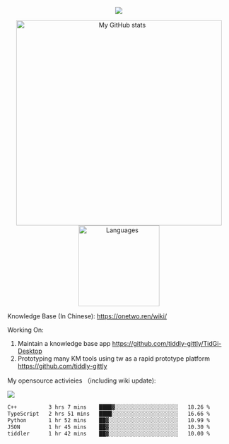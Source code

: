 <a href="https://github.com/linonetwo">
    <p align="center">
        <img src="https://github-profile-trophy.vercel.app/?username=linonetwo&column=7&theme=onedark"/>
    </p>
</a>
<a align="center" href="https://github.com/linonetwo">
  <p align="center">
    <img src="https://github-readme-stats.vercel.app/api?username=linonetwo&show_icons=true&count_private=true" alt="My GitHub stats" width="465"/>
    <img src="https://github-readme-stats.vercel.app/api/top-langs/?username=linonetwo&layout=compact&langs_count=10" alt="Languages" height="183">
  </p>
</a>

Knowledge Base (In Chinese): https://onetwo.ren/wiki/

Working On: 

1. Maintain a knowledge base app https://github.com/tiddly-gittly/TidGi-Desktop
1. Prototyping many KM tools using tw as a rapid prototype platform https://github.com/tiddly-gittly

My opensource activieies （including wiki update):

![](https://visitor-badge.glitch.me/badge?page_id=linonetwo.linonetwo)

<!--START_SECTION:waka-->

```txt
C++          3 hrs 7 mins    ████▓░░░░░░░░░░░░░░░░░░░░   18.26 %
TypeScript   2 hrs 51 mins   ████░░░░░░░░░░░░░░░░░░░░░   16.66 %
Python       1 hr 52 mins    ██▓░░░░░░░░░░░░░░░░░░░░░░   10.99 %
JSON         1 hr 45 mins    ██▓░░░░░░░░░░░░░░░░░░░░░░   10.30 %
tiddler      1 hr 42 mins    ██▓░░░░░░░░░░░░░░░░░░░░░░   10.00 %
```

<!--END_SECTION:waka-->
